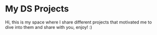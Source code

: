 # My DS Projects 
Hi, this is my space where I share different projects that motivated me to dive into them and share with you, enjoy! :)
